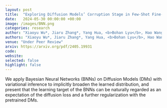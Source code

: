 ```yaml
---
layout: post
title:  "Exploring Diffusion Models’ Corruption Stage in Few-Shot Fine-tuning and Mitigating with Bayesian Neural Networks"
date:   2024-05-30 00:00:00 +00:00
image: /images/BNN.png
categories: research
author: "Xiaoyu Wu*, Jiaru Zhang*, Yang Hua, <b>Bohan Lyu</b>, Hao Wang, Tao Song, Haibing Guan"
authors: "Xiaoyu Wu*, Jiaru Zhang*, Yang Hua, <b>Bohan Lyu</b>, Hao Wang, Tao Song, Haibing Guan"
venue: "Under Peer Review"
arxiv: https://arxiv.org/pdf/2405.19931
code: 
website: 
selected: false
highlight: false
---
```

We apply Bayesian Neural Networks (BNNs) on Diffusion Models (DMs) with variational inference to implicitly broaden the learned distribution, and present that the learning target of the BNNs can be naturally regarded as an expectation of the diffusion loss and a further regularization with the pretrained DMs.